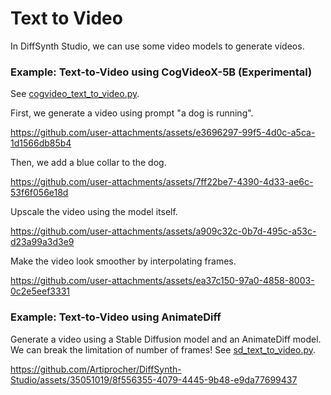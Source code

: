 # Text to Video

In DiffSynth Studio, we can use some video models to generate videos.

### Example: Text-to-Video using CogVideoX-5B (Experimental)

See [cogvideo_text_to_video.py](cogvideo_text_to_video.py).

First, we generate a video using prompt "a dog is running".

https://github.com/user-attachments/assets/e3696297-99f5-4d0c-a5ca-1d1566db85b4

Then, we add a blue collar to the dog.

https://github.com/user-attachments/assets/7ff22be7-4390-4d33-ae6c-53f6f056e18d

Upscale the video using the model itself.

https://github.com/user-attachments/assets/a909c32c-0b7d-495c-a53c-d23a99a3d3e9

Make the video look smoother by interpolating frames.

https://github.com/user-attachments/assets/ea37c150-97a0-4858-8003-0c2e5eef3331

### Example: Text-to-Video using AnimateDiff

Generate a video using a Stable Diffusion model and an AnimateDiff model. We can break the limitation of number of frames! See [sd_text_to_video.py](./sd_text_to_video.py).

https://github.com/Artiprocher/DiffSynth-Studio/assets/35051019/8f556355-4079-4445-9b48-e9da77699437
